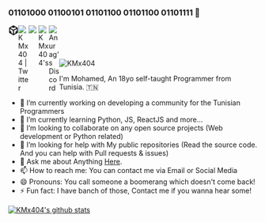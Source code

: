 ### 01101000 01100101 01101100 01101100 01101111  👋


<a target="_blank" href="https://KMx404.github.io">
  <img align="left" alt="KMx404 | Blog" width="20px" src="https://raw.githubusercontent.com/anuraghazra/anuraghazra/master/assets/codesandbox.svg" />
</a>
<a target="_blank" href="https://twitter.com/KMx404">
  <img align="left" alt="KMx404 | Twitter" width="21px" src="https://raw.githubusercontent.com/anuraghazra/anuraghazra/master/assets/twitter.svg" />
</a>
   <a target="_blank" href="https://www.instagram.com/KMx404/">
  <img align="left"  eight="20" width="20" src="https://cdn.jsdelivr.net/npm/simple-icons@3.0.1/icons/instagram.svg"  /></a>
   
<a target="_blank" href="https://www.facebook.com/KMx404">
  <img align="left" alt=KMx404's Facebook" width="21px" src="https://cdn.jsdelivr.net/npm/simple-icons@3.0.1/icons/facebook.svg" />
</a> 
<a target="_blank" href="https://discord.gg/sg5ZFVJ">
  <img align="left" alt="Anurag's Discord" width="21px" src="https://raw.githubusercontent.com/anuraghazra/anuraghazra/master/assets/discord-round.svg" />
</a>
                               <br />
                               <br />  
                               <br />
                               <br />
<img src="https://komarev.com/ghpvc/?username=KMx404" alt="KMx404" />
<br />
                               
  I'm Mohamed, An 18yo self-taught Programmer from Tunisia. 🇹🇳 <br />

- 🔭 I’m currently working on developing a community for the Tunisian Programmers <br />
- 🌱 I’m currently learning Python, JS, ReactJS and more... <br />
- 👯 I’m looking to collaborate on any open source projects (Web development or Python related) <br />
- 🤔 I’m looking for help with My public repositories (Read the source code. And you can help with Pull requests & issues) <br />
- 💬 Ask me about Anything [Here](https://ask.fm/Kirito_Samafx101). <br />
- 📫 How to reach me: You can contact me via Email or Social Media <br />
- 😄 Pronouns: You call someone a boomerang which doesn't come back! <br />
- ⚡ Fun fact: I have banch of those, Contact me if you wanna hear some! <br />



<a href="https://github.com/anuraghazra/github-readme-stats">
  <img align="center" src="https://github-readme-stats.vercel.app/api?username=KMx404&show_icons=true&include_all_commits=true" alt="KMx404's github stats" />
</a>


